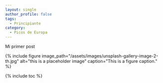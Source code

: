 ```yaml
---
layout: single
author_profile: false
tags:
  - Principiante
category:
  - Picos de Europa
---
```



Mi primer post

{% include figure image_path="/assets/images/unsplash-gallery-image-2-th.jpg" alt="this is a placeholder image" caption="This is a figure caption." %}

{% include toc %}

